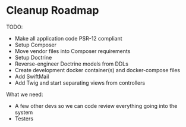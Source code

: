 Cleanup Roadmap
===============

TODO:
- Make all application code PSR-12 compliant
- Setup Composer
- Move vendor files into Composer requirements
- Setup Doctrine
- Reverse-engineer Doctrine models from DDLs
- Create development docker container(s) and docker-compose files
- Add SwiftMail
- Add Twig and start separating views from controllers

What we need:
- A few other devs so we can code review everything going into the system
- Testers
